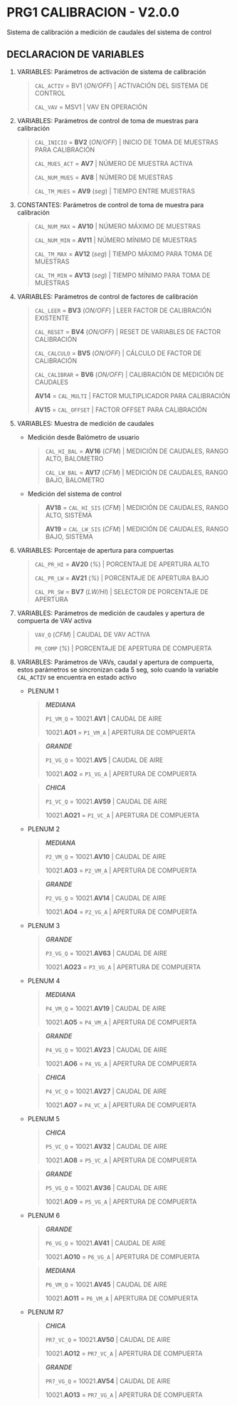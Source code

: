 # PRG1 CALIBRACION - V2.0.0

Sistema de calibración a medición de caudales del sistema de control

## DECLARACION DE VARIABLES

1. VARIABLES: Parámetros de activación de sistema de calibración

    > `CAL_ACTIV` = BV1 (*ON/OFF*) | ACTIVACIÓN DEL SISTEMA DE CONTROL
    >
    > `CAL_VAV` = MSV1              | VAV EN OPERACIÓN

2. VARIABLES: Parámetros de control de toma de muestras para calibración

    > `CAL_INICIO` = **BV2** (*ON/OFF*) | INICIO DE TOMA DE MUESTRAS PARA CALIBRACIÓN
    >
    > `CAL_MUES_ACT` = **AV7**          | NÚMERO DE MUESTRA ACTIVA
    >
    > `CAL_NUM_MUES` = **AV8**          | NÚMERO DE MUESTRAS
    >
    > `CAL_TM_MUES` = **AV9** (*seg*)   | TIEMPO ENTRE MUESTRAS

3. CONSTANTES: Parámetros de control de toma de muestra para calibración

    > `CAL_NUM_MAX` = **AV10**          | NÚMERO MÁXIMO DE MUESTRAS
    >
    > `CAL_NUM_MIN` = **AV11**          | NÚMERO MÍNIMO DE MUESTRAS
    >
    > `CAL_TM_MAX` = **AV12** (*seg*)   | TIEMPO MÁXIMO PARA TOMA DE MUESTRAS
    >
    > `CAL_TM_MIN` = **AV13** (*seg*)   | TIEMPO MÍNIMO PARA TOMA DE MUESTRAS

4. VARIABLES: Parámetros de control de factores de calibración

    > `CAL_LEER` = **BV3** (*ON/OFF*)      | LEER FACTOR DE CALIBRACIÓN EXISTENTE
    >
    > `CAL_RESET` = **BV4** (*ON/OFF*)     | RESET DE VARIABLES DE FACTOR CALIBRACIÓN
    >
    > `CAL_CALCULO` = **BV5** (*ON/OFF*)   | CÁLCULO DE FACTOR DE CALIBRACIÓN
    >
    > `CAL_CALIBRAR` = **BV6** (*ON/OFF*)  | CALIBRACIÓN DE MEDICIÓN DE CAUDALES
    >
    > **AV14** = `CAL_MULTI`     | FACTOR MULTIPLICADOR PARA CALIBRACIÓN
    >
    > **AV15** = `CAL_OFFSET`    | FACTOR OFFSET PARA CALIBRACIÓN

5. VARIABLES: Muestra de medición de caudales 

    * Medición desde Balómetro de usuario

        > `CAL_HI_BAL` = **AV16** (*CFM*)  | MEDICIÓN DE CAUDALES, RANGO ALTO, BALOMETRO
        >
        > `CAL_LW_BAL` = **AV17** (*CFM*)  | MEDICIÓN DE CAUDALES, RANGO BAJO, BALOMETRO
    
    * Medición del sistema de control

        > **AV18** = `CAL_HI_SIS` (*CFM*)  | MEDICIÓN DE CAUDALES, RANGO ALTO, SISTEMA
        >
        > **AV19** = `CAL_LW_SIS` (*CFM*)  | MEDICIÓN DE CAUDALES, RANGO BAJO, SISTEMA

6. VARIABLES: Porcentaje de apertura para compuertas

    > `CAL_PR_HI` = **AV20** (*%*)      | PORCENTAJE DE APERTURA ALTO
    >
    > `CAL_PR_LW` = **AV21** (*%*)      | PORCENTAJE DE APERTURA BAJO
    >
    > `CAL_PR_SW` = **BV7** (*LW/HI*)   | SELECTOR DE PORCENTAJE DE APERTURA

7. VARIABLES: Parámetros de medición de caudales y apertura de compuerta de VAV activa

    > `VAV_Q` (*CFM*)       | CAUDAL DE VAV ACTIVA   
    >
    > `PR_COMP` (*%*)       | PORCENTAJE DE APERTURA DE COMPUERTA

8. VARIABLES: Parámetros de VAVs, caudal y apertura de compuerta, estos parámetros se sincronizan cada 5 seg, solo cuando la variable `CAL_ACTIV` se encuentra en estado activo

    * PLENUM 1

        > ***MEDIANA***
        >
        > `P1_VM_Q` = 10021.**AV1**       | CAUDAL DE AIRE
        >
        > 10021.**AO1** = `P1_VM_A`       | APERTURA DE COMPUERTA

        > ***GRANDE***
        >
        > `P1_VG_Q` = 10021.**AV5**       | CAUDAL DE AIRE
        >
        > 10021.**AO2** = `P1_VG_A`       | APERTURA DE COMPUERTA

        > ***CHICA***
        >
        > `P1_VC_Q` = 10021.**AV59**      | CAUDAL DE AIRE
        >
        > 10021.**AO21** = `P1_VC_A`      | APERTURA DE COMPUERTA

    * PLENUM 2

        > ***MEDIANA***
        >
        > `P2_VM_Q` = 10021.**AV10**      | CAUDAL DE AIRE
        >
        > 10021.**AO3** = `P2_VM_A`       | APERTURA DE COMPUERTA

        > ***GRANDE***
        >
        > `P2_VG_Q` = 10021.**AV14**      | CAUDAL DE AIRE
        >
        > 10021.**AO4** = `P2_VG_A`       | APERTURA DE COMPUERTA

    * PLENUM 3

        > ***GRANDE***
        >
        > `P3_VG_Q` = 10021.**AV63**       | CAUDAL DE AIRE
        >
        > 10021.**AO23** = `P3_VG_A`       | APERTURA DE COMPUERTA

    * PLENUM 4

        > ***MEDIANA***
        >
        > `P4_VM_Q` = 10021.**AV19**       | CAUDAL DE AIRE
        >
        > 10021.**AO5** = `P4_VM_A`        | APERTURA DE COMPUERTA

        > ***GRANDE***
        >
        > `P4_VG_Q` = 10021.**AV23**       | CAUDAL DE AIRE
        >
        > 10021.**AO6** = `P4_VG_A`        | APERTURA DE COMPUERTA

        > ***CHICA***
        >
        > `P4_VC_Q` = 10021.**AV27**       | CAUDAL DE AIRE
        >
        > 10021.**AO7** = `P4_VC_A`        | APERTURA DE COMPUERTA

    * PLENUM 5

        > ***CHICA***
        >
        > `P5_VC_Q` = 10021.**AV32**       | CAUDAL DE AIRE
        >
        > 10021.**AO8** = `P5_VC_A`        | APERTURA DE COMPUERTA

        > ***GRANDE***
        >
        > `P5_VG_Q` = 10021.**AV36**       | CAUDAL DE AIRE
        >
        > 10021.**AO9** = `P5_VG_A`        | APERTURA DE COMPUERTA

    * PLENUM 6

        > ***GRANDE***
        >
        > `P6_VG_Q` = 10021.**AV41**       | CAUDAL DE AIRE
        >
        > 10021.**AO10** = `P6_VG_A`       | APERTURA DE COMPUERTA

        > ***MEDIANA***
        >
        > `P6_VM_Q` = 10021.**AV45**       | CAUDAL DE AIRE
        >
        > 10021.**AO11** = `P6_VM_A`       | APERTURA DE COMPUERTA

    * PLENUM R7

        > ***CHICA***
        >
        > `PR7_VC_Q` = 10021.**AV50**       | CAUDAL DE AIRE
        >
        > 10021.**AO12** = `PR7_VC_A`       | APERTURA DE COMPUERTA

        > ***GRANDE***
        >
        > `PR7_VG_Q` = 10021.**AV54**       | CAUDAL DE AIRE
        >
        > 10021.**AO13** = `PR7_VG_A`       | APERTURA DE COMPUERTA